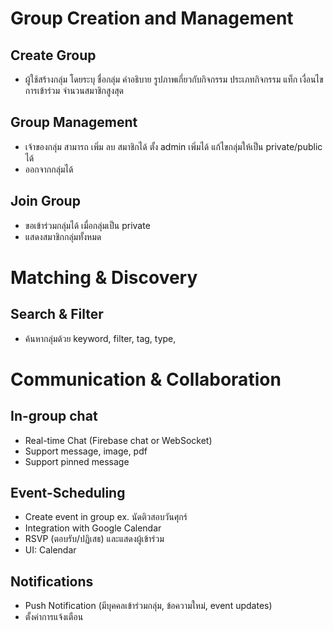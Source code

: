 # Group Creation and Management

## Create Group

- ผู้ใช้สร้างกลุ่ม โดยระบุ ชื่อกลุ่ม คำอธิบาย รูปภาพเกี่ยวกับกิจกรรม ประเภทกิจกรรม แท็ก เงื่อนไขการเข้าร่วม จำนวนสมาชิกสูงสุด

## Group Management

- เจ้าของกลุ่ม สามารถ เพิ่ม ลบ สมาชิกได้ ตั้ง admin เพิ่มได้ แก้ไขกลุ่มให้เป็น private/public ได้
- ออกจากกลุ่มได้

## Join Group

- ขอเข้าร่วมกลุ่มได้ เมื่อกลุ่มเป็น private
- แสดงสมาชิกกลุ่มทั้งหมด

# Matching & Discovery

## Search & Filter

- ค้นหากลุ่มด้วย keyword, filter, tag, type,

# Communication & Collaboration

## In-group chat

- Real-time Chat (Firebase chat or WebSocket)
- Support message, image, pdf
- Support pinned message

## Event-Scheduling

- Create event in group ex. นัดติวสอบวันศุกร์
- Integration with Google Calendar
- RSVP (ตอบรับ/ปฏิเสธ) และแสดงผู้เข้าร่วม
- UI: Calendar

## Notifications

- Push Notification (มีบุคคลเข้าร่วมกลุ่ม, ข้อความใหม่, event updates)
- ตั้งค่าการแจ้งเตือน
